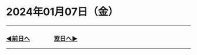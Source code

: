 # 2024年01月07日（金）

---

### [◀️前日へ](https://github.com/yuasys/chatty-journal/blob/main/2024/01/2024-01-06.md)&emsp;&emsp;&emsp;&emsp;[翌日へ▶️](https://github.com/yuasys/chatty-journal/blob/main/2024/01/2024-01-08.md)

---
